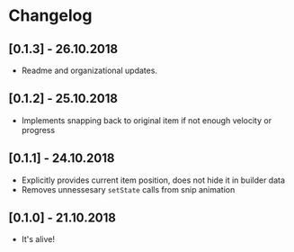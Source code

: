 # Changelog

## [0.1.3] - 26.10.2018
  
* Readme and organizational updates.

## [0.1.2] - 25.10.2018
  
* Implements snapping back to original item if not enough velocity or progress

## [0.1.1] - 24.10.2018

* Explicitly provides current item position, does not hide it in builder data
* Removes unnessesary `setState` calls from snip animation

## [0.1.0] - 21.10.2018

* It's alive!
